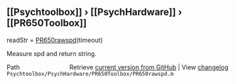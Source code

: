 ## [[Psychtoolbox]] &#8250; [[PsychHardware]] &#8250; [[PR650Toolbox]]

readStr = [PR650rawspd](PR650rawspd)(timeout)  
  
Measure spd and return string.  




<div class="code_header" style="text-align:right;">
  <span style="float:left;">Path&nbsp;&nbsp;</span> <span class="counter">Retrieve <a href=
  "https://raw.github.com/Psychtoolbox-3/Psychtoolbox-3/beta/Psychtoolbox/PsychHardware/PR650Toolbox/PR650rawspd.m">current version from GitHub</a> | View <a href=
  "https://github.com/Psychtoolbox-3/Psychtoolbox-3/commits/beta/Psychtoolbox/PsychHardware/PR650Toolbox/PR650rawspd.m">changelog</a></span>
</div>
<div class="code">
  <code>Psychtoolbox/PsychHardware/PR650Toolbox/PR650rawspd.m</code>
</div>

